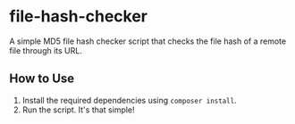 # file-hash-checker
A simple MD5 file hash checker script that checks the file hash of a remote file through its URL.

## How to Use
1. Install the required dependencies using `composer install`.
2. Run the script. It's that simple!
